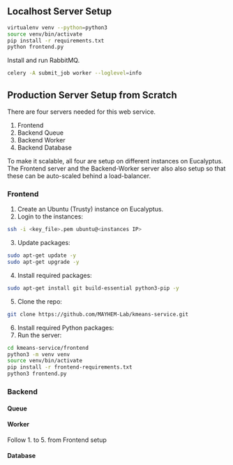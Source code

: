 ## Localhost Server Setup
```bash
virtualenv venv --python=python3
source venv/bin/activate
pip install -r requirements.txt
python frontend.py
```
Install and run RabbitMQ.

```bash
celery -A submit_job worker --loglevel=info
```

## Production Server Setup from Scratch
There are four servers needed for this web service.
1. Frontend  
2. Backend Queue  
3. Backend Worker  
4. Backend Database  

To make it scalable, all four are setup on different instances on Eucalyptus.
The Frontend server and the Backend-Worker server also also setup so that these
can be auto-scaled behind a load-balancer.

### Frontend
1. Create an Ubuntu (Trusty) instance on Eucalyptus.  
2. Login to the instances:   
```bash
ssh -i <key_file>.pem ubuntu@<instances IP>
```
3. Update packages: 
```bash
sudo apt-get update -y
sudo apt-get upgrade -y
```
4. Install required packages: 
```bash
sudo apt-get install git build-essential python3-pip -y
```
5. Clone the repo: 
```bash
git clone https://github.com/MAYHEM-Lab/kmeans-service.git
```
6. Install required Python packages:  
7. Run the server:  
```bash
cd kmeans-service/frontend
python3 -m venv venv
source venv/bin/activate
pip install -r frontend-requirements.txt
python3 frontend.py
```


### Backend
#### Queue


#### Worker
Follow 1. to 5. from Frontend setup


#### Database




